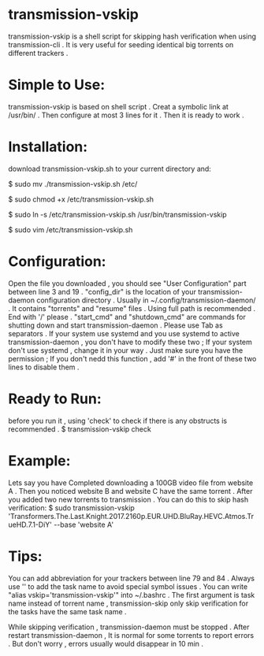 # transmission-vskip
transmission-vskip is a shell script for skipping hash verification when using transmission-cli . It is very useful for seeding identical big torrents on different trackers .

# Simple to Use:
transmission-vskip is based on shell script . Creat a symbolic link at /usr/bin/ . Then configure at most 3 lines for it . Then it is ready to work .

# Installation:
download transmission-vskip.sh to your current directory and:

$ sudo mv ./transmission-vskip.sh /etc/

$ sudo chmod +x /etc/transmission-vskip.sh

$ sudo ln -s /etc/transmission-vskip.sh /usr/bin/transmission-vskip

$ sudo vim /etc/transmission-vskip.sh


# Configuration:
Open the file you downloaded , you should see "User Configuration" part between line 3 and 19 .
"config_dir" is the location of your transmission-daemon configuration directory . Usually in ~/.config/transmission-daemon/ .
It contains "torrents" and "resume" files . Using full path is recommended . End with '/' please .
"start_cmd" and "shutdown_cmd" are commands for shutting down and start transmission-daemon . Please use Tab as separators .
If your system use systemd and you use systemd to active transmission-daemon , you don't have to modify these two ;
If your system don't use systemd , change it in your way . Just make sure you have the permission ;
If you don't nedd this function , add '#' in the front of these two lines to disable them .


# Ready to Run:
before you run it , using 'check' to check if there is any obstructs is recommended .
$ transmission-vskip check

# Example:
Lets say you have Completed downloading a 100GB video file from website A . Then you noticed website B and website C have the same torrent . After you added two new torrents to transmission . You can do this to skip hash verification:
$ sudo transmission-vskip 'Transformers.The.Last.Knight.2017.2160p.EUR.UHD.BluRay.HEVC.Atmos.TrueHD.7.1-DiY' --base 'website A'

# Tips:
You can add abbreviation for your trackers between line 79 and 84 .
Always use '' to add the task name to avoid special symbol issues .
You can write "alias vskip='transmission-vskip'" into ~/.bashrc .
The first argument is task name instead of torrent name , transmission-skip only skip verification for the tasks have the same task name .

While skipping verification , transmission-daemon must be stopped . After restart transmission-daemon , It is normal for some torrents to report errors . But don't worry , errors usually would disappear in 10 min .
